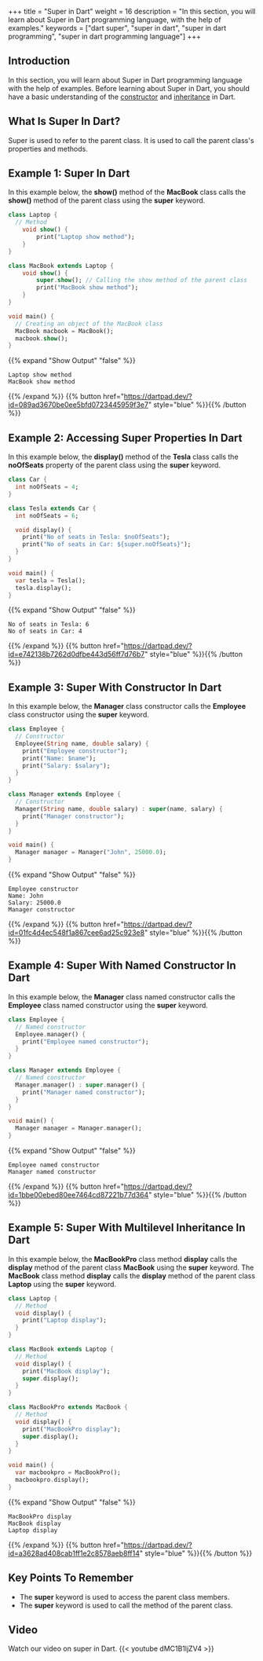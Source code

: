 +++
title = "Super in Dart"
weight = 16
description = "In this section, you will learn about Super in Dart programming language, with the help of examples."
keywords = ["dart super", "super in dart", "super in dart programming", "super in dart programming language"]
+++

## Introduction 
In this section, you will learn about Super in Dart programming language with the help of examples. Before learning about Super in Dart, you should have a basic understanding of the [constructor](/object-oriented-programming/constructor-in-dart/) and [inheritance](/object-oriented-programming/inheritance-in-dart/) in Dart.

## What Is Super In Dart?
Super is used to refer to the parent class. It is used to call the parent class's properties and methods.

## Example 1: Super In Dart
In this example below, the **show()** method of the **MacBook** class calls the **show()** method of the parent class using the **super** keyword.
```dart
class Laptop {
  // Method
    void show() {
        print("Laptop show method");
    }
}

class MacBook extends Laptop {
    void show() {
        super.show(); // Calling the show method of the parent class
        print("MacBook show method");
    }
}

void main() {
  // Creating an object of the MacBook class
  MacBook macbook = MacBook();
  macbook.show();
}
```
{{% expand "Show Output" "false" %}}
```plaintext
Laptop show method
MacBook show method
```
{{% /expand %}}
{{% button href="https://dartpad.dev/?id=089ad3670be0ee5bfd0723445959f3e7" style="blue" %}}{{% /button %}}


## Example 2: Accessing Super Properties In Dart
In this example below, the **display()** method of the **Tesla** class calls the **noOfSeats** property of the parent class using the **super** keyword.

```dart
class Car {
  int noOfSeats = 4;
}

class Tesla extends Car {
  int noOfSeats = 6;

  void display() {
    print("No of seats in Tesla: $noOfSeats");
    print("No of seats in Car: ${super.noOfSeats}");
  }
}

void main() {
  var tesla = Tesla();
  tesla.display();
}
```
{{% expand "Show Output" "false" %}}
```plaintext
No of seats in Tesla: 6
No of seats in Car: 4
```
{{% /expand %}}
{{% button href="https://dartpad.dev/?id=e742138b7262d0dfbe443d56ff7d76b7" style="blue" %}}{{% /button %}}


## Example 3: Super With Constructor In Dart
In this example below, the **Manager** class constructor calls the **Employee** class constructor using the **super** keyword.

```dart
class Employee {
  // Constructor
  Employee(String name, double salary) {
    print("Employee constructor");
    print("Name: $name");
    print("Salary: $salary");
  }
}

class Manager extends Employee {
  // Constructor
  Manager(String name, double salary) : super(name, salary) {
    print("Manager constructor");
  }
}

void main() {
  Manager manager = Manager("John", 25000.0);
}
```
{{% expand "Show Output" "false" %}}
```plaintext
Employee constructor
Name: John
Salary: 25000.0
Manager constructor
```
{{% /expand %}}
{{% button href="https://dartpad.dev/?id=01fc4d4ec548f1a867cee6ad25c923e8" style="blue" %}}{{% /button %}}

## Example 4: Super With Named Constructor In Dart
In this example below, the **Manager** class named constructor calls the **Employee** class named constructor using the **super** keyword.

```dart
class Employee {
  // Named constructor
  Employee.manager() {
    print("Employee named constructor");
  }
}

class Manager extends Employee {
  // Named constructor
  Manager.manager() : super.manager() {
    print("Manager named constructor");
  }
}

void main() {
  Manager manager = Manager.manager();
}
```




{{% expand "Show Output" "false" %}}
```plaintext
Employee named constructor
Manager named constructor
```
{{% /expand %}}
{{% button href="https://dartpad.dev/?id=1bbe00ebed80ee7464cd87221b77d364" style="blue" %}}{{% /button %}}


## Example 5: Super With Multilevel Inheritance In Dart
In this example below, the **MacBookPro** class method **display** calls the **display** method of the parent class **MacBook** using the **super** keyword. The **MacBook** class method **display** calls the **display** method of the parent class **Laptop** using the **super** keyword.

```dart
class Laptop {
  // Method
  void display() {
    print("Laptop display");
  }
}

class MacBook extends Laptop {
  // Method
  void display() {
    print("MacBook display");
    super.display();
  }
}

class MacBookPro extends MacBook {
  // Method
  void display() {
    print("MacBookPro display");
    super.display();
  }
}

void main() {
  var macbookpro = MacBookPro();
  macbookpro.display();
}
```



{{% expand "Show Output" "false" %}}
```plaintext
MacBookPro display
MacBook display
Laptop display
```
{{% /expand %}}
{{% button href="https://dartpad.dev/?id=a3628ad408cab1ff1e2c8578aeb8ff14" style="blue" %}}{{% /button %}}

## Key Points To Remember
- The **super** keyword is used to access the parent class members.
- The **super** keyword is used to call the method of the parent class.

## Video
Watch our video on super in Dart.
{{< youtube dMC1B1ljZV4 >}}